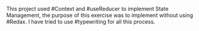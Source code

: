 This project used #Context and #useReducer to implement State Management, the purpose of this exercise was to implement without using #Redax.
I have tried to use #typewriting for all this process.
